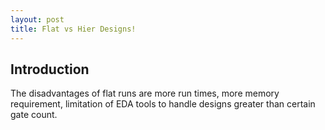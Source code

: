 ```yaml
---
layout: post
title: Flat vs Hier Designs!
---
```


## Introduction
The disadvantages of flat runs are more run times, more memory requirement, limitation of EDA tools to handle designs greater than certain gate count.
